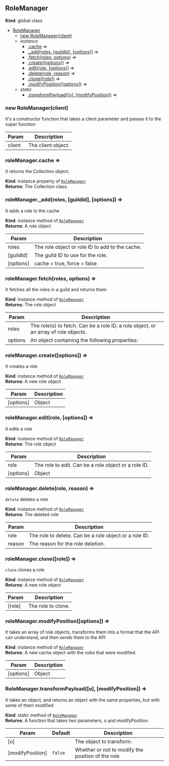 <a name="RoleManager"></a>

## RoleManager
**Kind**: global class  

* [RoleManager](#RoleManager)
    * [new RoleManager(client)](#new_RoleManager_new)
    * _instance_
        * [.cache](#RoleManager+cache) ⇒
        * [._add(roles, [guildId], [options])](#RoleManager+_add) ⇒
        * [.fetch(roles, options)](#RoleManager+fetch) ⇒
        * [.create([options])](#RoleManager+create) ⇒
        * [.edit(role, [options])](#RoleManager+edit) ⇒
        * [.delete(role, reason)](#RoleManager+delete) ⇒
        * [.clone([role])](#RoleManager+clone) ⇒
        * [.modifyPosition([options])](#RoleManager+modifyPosition) ⇒
    * _static_
        * [.transformPayload([o], [modifyPosition])](#RoleManager.transformPayload) ⇒

<a name="new_RoleManager_new"></a>

### new RoleManager(client)
It's a constructor function that takes a client parameter and passes it to the super function


| Param | Description |
| --- | --- |
| client | The client object. |

<a name="RoleManager+cache"></a>

### roleManager.cache ⇒
It returns the Collection object.

**Kind**: instance property of [<code>RoleManager</code>](#RoleManager)  
**Returns**: The Collection class.  
<a name="RoleManager+_add"></a>

### roleManager.\_add(roles, [guildId], [options]) ⇒
It adds a role to the cache

**Kind**: instance method of [<code>RoleManager</code>](#RoleManager)  
**Returns**: A role object  

| Param | Description |
| --- | --- |
| roles | The role object or role ID to add to the cache. |
| [guildId] | The guild ID to use for the role. |
| [options] | cache = true, force = false |

<a name="RoleManager+fetch"></a>

### roleManager.fetch(roles, options) ⇒
It fetches all the roles in a guild and returns them

**Kind**: instance method of [<code>RoleManager</code>](#RoleManager)  
**Returns**: The role object  

| Param | Description |
| --- | --- |
| roles | The role(s) to fetch. Can be a role ID, a role object, or an array of role objects. |
| options | An object containing the following properties: |

<a name="RoleManager+create"></a>

### roleManager.create([options]) ⇒
It creates a role

**Kind**: instance method of [<code>RoleManager</code>](#RoleManager)  
**Returns**: A new role object  

| Param | Description |
| --- | --- |
| [options] | Object |

<a name="RoleManager+edit"></a>

### roleManager.edit(role, [options]) ⇒
It edits a role

**Kind**: instance method of [<code>RoleManager</code>](#RoleManager)  
**Returns**: The role object  

| Param | Description |
| --- | --- |
| role | The role to edit. Can be a role object or a role ID. |
| [options] | Object |

<a name="RoleManager+delete"></a>

### roleManager.delete(role, reason) ⇒
`delete` deletes a role

**Kind**: instance method of [<code>RoleManager</code>](#RoleManager)  
**Returns**: The deleted role  

| Param | Description |
| --- | --- |
| role | The role to delete. Can be a role object or a role ID. |
| reason | The reason for the role deletion. |

<a name="RoleManager+clone"></a>

### roleManager.clone([role]) ⇒
`clone` clones a role

**Kind**: instance method of [<code>RoleManager</code>](#RoleManager)  
**Returns**: A new role object  

| Param | Description |
| --- | --- |
| [role] | The role to clone. |

<a name="RoleManager+modifyPosition"></a>

### roleManager.modifyPosition([options]) ⇒
It takes an array of role objects, transforms them into a format that the API can understand, andthen sends them to the API

**Kind**: instance method of [<code>RoleManager</code>](#RoleManager)  
**Returns**: A new cache object with the roles that were modified.  

| Param | Description |
| --- | --- |
| [options] | Object |

<a name="RoleManager.transformPayload"></a>

### RoleManager.transformPayload([o], [modifyPosition]) ⇒
It takes an object, and returns an object with the same properties, but with some of them modified

**Kind**: static method of [<code>RoleManager</code>](#RoleManager)  
**Returns**: A function that takes two parameters, o and modifyPosition.  

| Param | Default | Description |
| --- | --- | --- |
| [o] |  | The object to transform. |
| [modifyPosition] | <code>false</code> | Whether or not to modify the position of the role. |

